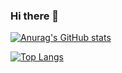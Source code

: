 ### Hi there 👋

<!--
**MazlumAltay/MazlumAltay** is a ✨ _special_ ✨ repository because its `README.md` (this file) appears on your GitHub profile.

Here are some ideas to get you started:

- 🔭 I’m currently working on ...
- 🌱 I’m currently learning ...
- 👯 I’m looking to collaborate on ...
- 🤔 I’m looking for help with ...
- 💬 Ask me about ...
- 📫 How to reach me: ...
- 😄 Pronouns: ...
- ⚡ Fun fact: ...
-->
[![Anurag's GitHub stats](https://github-readme-stats.vercel.app/api?username=MazlumAltay)](https://github.com/anuraghazra/github-readme-stats)






[![Top Langs](https://github-readme-stats.vercel.app/api/top-langs/?username=MazlumAltay&layout=compact)](https://github.com/anuraghazra/github-readme-stats)


